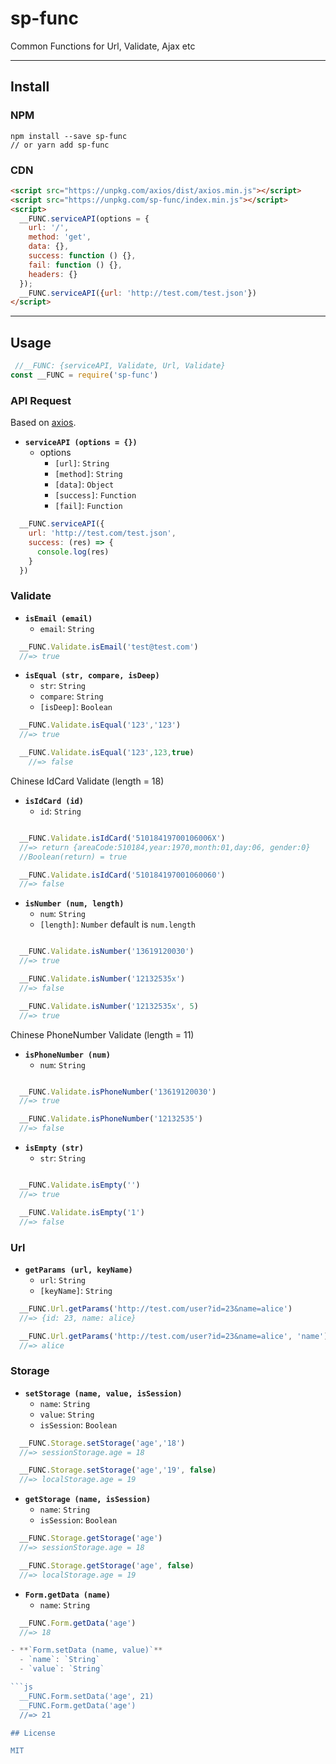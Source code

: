 # sp-func

Common Functions for Url, Validate, Ajax etc

***

## Install

### NPM

``` node
npm install --save sp-func
// or yarn add sp-func
```

### CDN

```html
<script src="https://unpkg.com/axios/dist/axios.min.js"></script>
<script src="https://unpkg.com/sp-func/index.min.js"></script>
<script>
  __FUNC.serviceAPI(options = {
    url: '/',
    method: 'get',
    data: {},
    success: function () {},
    fail: function () {},
    headers: {}
  });
  __FUNC.serviceAPI({url: 'http://test.com/test.json'})
</script>
```

***

## Usage

```js
 //__FUNC: {serviceAPI, Validate, Url, Validate}
const __FUNC = require('sp-func')
```

### API Request

Based on [axios](https://github.com/axios/axios).

- **`serviceAPI (options = {})`**
  - options
    - `[url]`: `String`
    - `[method]`: `String`
    - `[data]`: `Object`
    - `[success]`: `Function`
    - `[fail]`: `Function`

```js
  __FUNC.serviceAPI({
    url: 'http://test.com/test.json',
    success: (res) => {
      console.log(res)
    }
  })
```

### Validate

- **`isEmail (email)`**
  - `email`: `String`

```js
  __FUNC.Validate.isEmail('test@test.com')
  //=> true
```

- **`isEqual (str, compare, isDeep)`**
  - `str`: `String`
  - `compare`: `String`
  - `[isDeep]`: `Boolean`

```js
  __FUNC.Validate.isEqual('123','123')
  //=> true

  __FUNC.Validate.isEqual('123',123,true)
    //=> false
```

Chinese IdCard Validate (length = 18)

- **`isIdCard (id)`**
  - `id`: `String`

```js

  __FUNC.Validate.isIdCard('51018419700106006X')
  //=> return {areaCode:510184,year:1970,month:01,day:06, gender:0}
  //Boolean(return) = true

  __FUNC.Validate.isIdCard('510184197001060060')
  //=> false
```

- **`isNumber (num, length)`**
  - `num`: `String`
  - `[length]`: `Number` default is `num.length`

```js

  __FUNC.Validate.isNumber('13619120030')
  //=> true

  __FUNC.Validate.isNumber('12132535x')
  //=> false

  __FUNC.Validate.isNumber('12132535x', 5)
  //=> true
```

Chinese PhoneNumber Validate (length = 11)

- **`isPhoneNumber (num)`**
  - `num`: `String`

```js

  __FUNC.Validate.isPhoneNumber('13619120030')
  //=> true

  __FUNC.Validate.isPhoneNumber('12132535')
  //=> false
```

- **`isEmpty (str)`**
  - `str`: `String`

```js

  __FUNC.Validate.isEmpty('')
  //=> true

  __FUNC.Validate.isEmpty('1')
  //=> false
```

### Url

- **`getParams (url, keyName)`**
  - `url`: `String`
  - `[keyName]`: `String`

```js
  __FUNC.Url.getParams('http://test.com/user?id=23&name=alice')
  //=> {id: 23, name: alice}

  __FUNC.Url.getParams('http://test.com/user?id=23&name=alice', 'name')
  //=> alice
```

### Storage

- **`setStorage (name, value, isSession)`**
  - `name`: `String`
  - `value`: `String`
  - `isSession`: `Boolean`

```js
  __FUNC.Storage.setStorage('age','18')
  //=> sessionStorage.age = 18

  __FUNC.Storage.setStorage('age','19', false)
  //=> localStorage.age = 19
```

- **`getStorage (name, isSession)`**
  - `name`: `String`
  - `isSession`: `Boolean`

```js
  __FUNC.Storage.getStorage('age')
  //=> sessionStorage.age = 18

  __FUNC.Storage.getStorage('age', false)
  //=> localStorage.age = 19
```

- **`Form.getData (name)`**
  - `name`: `String`

```js
  __FUNC.Form.getData('age')
  //=> 18

- **`Form.setData (name, value)`**
  - `name`: `String`
  - `value`: `String`

```js
  __FUNC.Form.setData('age', 21)
  __FUNC.Form.getData('age')
  //=> 21

## License

MIT
